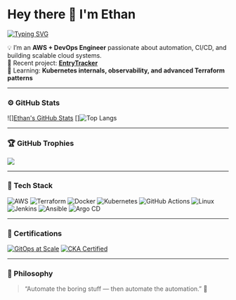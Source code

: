 # Hey there 👋 I'm Ethan

[![Typing SVG](https://readme-typing-svg.demolab.com?font=Fira+Code&weight=500&size=22&pause=1000&color=4895EF&center=true&vCenter=true&width=665&lines=AWS+%7C+DevOps+Engineer;Automation+and+Infrastructure+Enthusiast;Continuous+Learning+%26+Optimization)](https://git.io/typing-svg)

💡 I’m an **AWS + DevOps Engineer** passionate about automation, CI/CD, and building scalable cloud systems.  
🚀 Recent project: [**EntryTracker**](https://github.com/neon-eyes/EntryTracker)  
🌱 Learning: **Kubernetes internals, observability, and advanced Terraform patterns**

---

### ⚙️ GitHub Stats
![][Ethan's GitHub Stats](https://github-readme-stats.vercel.app/api?username=neon-eyes&show_icons=true&theme=tokyonight)
[]![Top Langs](https://github-readme-stats.vercel.app/api/top-langs/?username=neon-eyes&layout=compact&theme=tokyonight)

---

### 🏆 GitHub Trophies
![](https://github-profile-trophy.vercel.app/?username=mayaf94&theme=tokyonight&no-frame=false&no-bg=false&margin-w=4)

---

### 🧠 Tech Stack
![AWS](https://img.shields.io/badge/AWS-%23FF9900.svg?style=for-the-badge&logo=amazonaws&logoColor=white)
![Terraform](https://img.shields.io/badge/Terraform-%235835CC.svg?style=for-the-badge&logo=terraform&logoColor=white)
![Docker](https://img.shields.io/badge/Docker-%230db7ed.svg?style=for-the-badge&logo=docker&logoColor=white)
![Kubernetes](https://img.shields.io/badge/Kubernetes-%23326ce5.svg?style=for-the-badge&logo=kubernetes&logoColor=white)
![GitHub Actions](https://img.shields.io/badge/GitHub_Actions-%232671E5.svg?style=for-the-badge&logo=githubactions&logoColor=white)
![Linux](https://img.shields.io/badge/Linux-FCC624?style=for-the-badge&logo=linux&logoColor=black)
![Jenkins](	https://img.shields.io/badge/Jenkins-D24939?style=for-the-badge&logo=Jenkins&logoColor=white)
![Ansible](https://img.shields.io/badge/Ansible-000000?style=for-the-badge&logo=ansible&logoColor=white)
![Argo CD](https://img.shields.io/badge/Argo%20CD-1e0b3e?style=for-the-badge&logo=argo&logoColor=#d16044)
![]()
![]()
![]()
![]()
![]()

---

### 🏅 Certifications

[![GitOps at Scale](https://img.shields.io/badge/GitOps%20at%20Scale-%23007ACC.svg?style=for-the-badge&logo=weaveworks&logoColor=white)](https://www.weave.works)
[![CKA Certified](https://img.shields.io/badge/Certified%20Kubernetes%20Administrator-%23326ce5.svg?style=for-the-badge&logo=kubernetes&logoColor=white)](https://training.linuxfoundation.org/certification/certified-kubernetes-administrator-cka/)

---

### 🧩 Philosophy
> “Automate the boring stuff — then automate the automation.” 🤖
